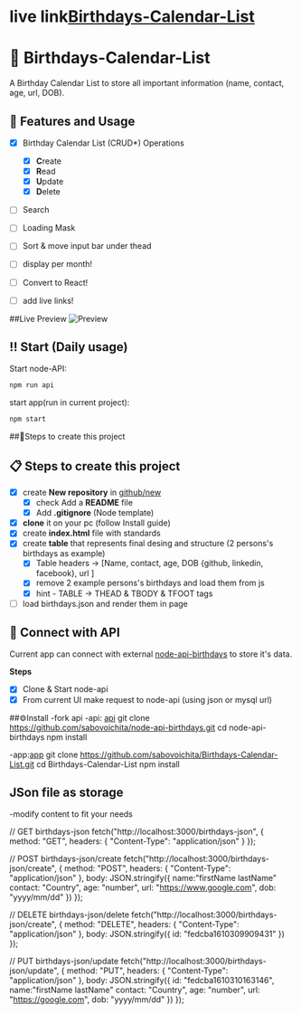 # live link[Birthdays-Calendar-List](https://sabovoichita.github.io/Birthdays-Calendar-List/)

# 💌 Birthdays-Calendar-List

A Birthday Calendar List to store all important information (name, contact, age, url, DOB).

## 🎂 Features and Usage

- [x] Birthday Calendar List (CRUD\*) Operations

  - [x] **C**reate
  - [x] **R**ead
  - [x] **U**pdate
  - [x] **D**elete

- [ ] Search

- [ ] Loading Mask

- [ ] Sort & move input bar under thead

- [ ] display per month!

- [ ] Convert to React!

- [ ] add live links!

##Live Preview
![Preview](images/preview.jpg)

## ‼ Start (Daily usage)

Start node-API:

```sh
npm run api
```

start app(run in current project):

```sh
npm start
```

##📝Steps to create this project

## 📋 Steps to create this project

- [x] create **New repository** in [github/new](https://github.com/new)
  - [x] check Add a **README** file
  - [x] Add **.gitignore** (Node template)
- [x] **clone** it on your pc (follow Install guide)
- [x] create **index.html** file with standards
- [x] create **table** that represents final desing and structure (2 persons's birthdays as example)
  - [x] Table headers -> [Name, contact, age, DOB {github, linkedin, facebook}, url ]
  - [x] remove 2 example persons's birthdays and load them from js
  - [x] hint - TABLE -> THEAD & TBODY & TFOOT tags
- [ ] load birthdays.json and render them in page

## 🧩 Connect with API

Current app can connect with external [node-api-birthdays](https://github.com/sabovoichita/node-api-birthdays) to store it's data.

**Steps**

- [x] Clone & Start node-api
- [x] From current UI make request to node-api (using json or mysql url)

##⚙Install
-fork api
-api: [api](https://github.com/sabovoichita/node-api-birthdays)
git clone https://github.com/sabovoichita/node-api-birthdays.git
cd node-api-birthdays
npm install

-app:[app](https://github.com/sabovoichita/Birthdays-Calendar-List)
git clone https://github.com/sabovoichita/Birthdays-Calendar-List.git
cd Birthdays-Calendar-List
npm install

## JSon file as storage

-modify content to fit your needs

// GET birthdays-json
fetch("http://localhost:3000/birthdays-json", {
method: "GET",
headers: {
"Content-Type": "application/json"
}
});

// POST birthdays-json/create
fetch("http://localhost:3000/birthdays-json/create", {
method: "POST",
headers: {
"Content-Type": "application/json"
},
body: JSON.stringify({
name:"firstName lastName"
contact: "Country",
age: "number",
url: "https://www.google.com",
dob: "yyyy/mm/dd"
})
});

// DELETE birthdays-json/delete
fetch("http://localhost:3000/birthdays-json/create", {
method: "DELETE",
headers: {
"Content-Type": "application/json"
},
body: JSON.stringify({ id: "fedcba1610309909431" })
});

// PUT birthdays-json/update
fetch("http://localhost:3000/birthdays-json/update", {
method: "PUT",
headers: {
"Content-Type": "application/json"
},
body: JSON.stringify({
id: "fedcba1610310163146",
name:"firstName lastName"
contact: "Country",
age: "number",
url: "https://google.com",
dob: "yyyy/mm/dd"
})
});
